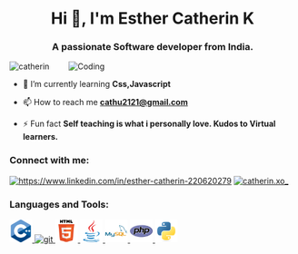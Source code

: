 
<h1 align="center">Hi 👋, I'm Esther Catherin K</h1>
<h3 align="center">A passionate Software developer from India.</h3>

<img align="right" alt="Coding" width="400" src="https://4.bp.blogspot.com/-Cin8U1jl2Bs/XErzkW1OQBI/AAAAAAAAEww/gzkNoWlpNpQDBl9EZ2-MIEnBO7buUEGQACK4BGAYYCw/s1600/programming.gif">

<p align="left"> <img src="https://komarev.com/ghpvc/?username=catherin&label=Profile%20views&color=0e75b6&style=flat" alt="catherin" /> </p>

- 🌱 I’m currently learning **Css,Javascript**

- 📫 How to reach me **cathu2121@gmail.com**

- ⚡ Fun fact **Self teaching is what i personally love. Kudos to Virtual learners.**

<h3 align="left">Connect with me:</h3>
<p align="left">
<a href="https://linkedin.com/in/https://www.linkedin.com/in/esther-catherin-220620279" target="blank"><img align="center" src="https://raw.githubusercontent.com/rahuldkjain/github-profile-readme-generator/master/src/images/icons/Social/linked-in-alt.svg" alt="https://www.linkedin.com/in/esther-catherin-220620279" height="30" width="40" /></a>
<a href="https://instagram.com/catherin.xo_" target="blank"><img align="center" src="https://raw.githubusercontent.com/rahuldkjain/github-profile-readme-generator/master/src/images/icons/Social/instagram.svg" alt="catherin.xo_" height="30" width="40" /></a>
</p>

<h3 align="left">Languages and Tools:</h3>
<p align="left"> <a href="https://www.w3schools.com/cpp/" target="_blank" rel="noreferrer"> <img src="https://raw.githubusercontent.com/devicons/devicon/master/icons/cplusplus/cplusplus-original.svg" alt="cplusplus" width="40" height="40"/> </a> <a href="https://git-scm.com/" target="_blank" rel="noreferrer"> <img src="https://www.vectorlogo.zone/logos/git-scm/git-scm-icon.svg" alt="git" width="40" height="40"/> </a> <a href="https://www.w3.org/html/" target="_blank" rel="noreferrer"> <img src="https://raw.githubusercontent.com/devicons/devicon/master/icons/html5/html5-original-wordmark.svg" alt="html5" width="40" height="40"/> </a> <a href="https://www.java.com" target="_blank" rel="noreferrer"> <img src="https://raw.githubusercontent.com/devicons/devicon/master/icons/java/java-original.svg" alt="java" width="40" height="40"/> </a> <a href="https://www.mysql.com/" target="_blank" rel="noreferrer"> <img src="https://raw.githubusercontent.com/devicons/devicon/master/icons/mysql/mysql-original-wordmark.svg" alt="mysql" width="40" height="40"/> </a> <a href="https://www.php.net" target="_blank" rel="noreferrer"> <img src="https://raw.githubusercontent.com/devicons/devicon/master/icons/php/php-original.svg" alt="php" width="40" height="40"/> </a> <a href="https://www.python.org" target="_blank" rel="noreferrer"> <img src="https://raw.githubusercontent.com/devicons/devicon/master/icons/python/python-original.svg" alt="python" width="40" height="40"/> </a> </p>

